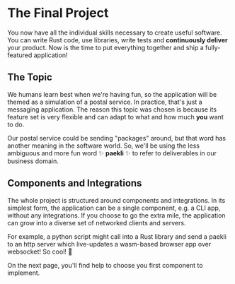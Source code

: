 # The Final Project

You now have all the individual skills necessary to create useful software.
You can write Rust code, use libraries, write tests and **continuously deliver** your product.
Now is the time to put everything together and ship a fully-featured application!

## The Topic

We humans learn best when we're having fun, so the application will be themed as a simulation of a postal service.
In practice, that's just a messaging application.
The reason this topic was chosen is because its feature set is very flexible and can adapt to what and how much **you** want to do.

Our postal service could be sending "packages" around, but that word has another meaning in the software world.
So, we'll be using the less ambiguous and more fun word ✨ **paekli** ✨ to refer to deliverables in our business domain.

## Components and Integrations

The whole project is structured around components and integrations.
In its simplest form, the application can be a single component, e.g. a CLI app, without any integrations.
If you choose to go the extra mile, the application can grow into a diverse set of networked clients and servers.

For example, a python script might call into a Rust library and send a paekli to an http server which live-updates a wasm-based browser app over websocket!
So cool! 🤩

On the next page, you'll find help to choose you first component to implement.
